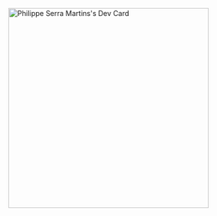 <a href="https://app.daily.dev/PhilOrder"><img src="https://api.daily.dev/devcards/02a1045696dc44988e44c20daf00f3a8.png?r=cld" width="400" alt="Philippe Serra Martins's Dev Card"/></a>
